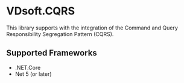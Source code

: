 # VDsoft.CQRS

This library supports with the integration of the Command and Query Responsibility Segregation Pattern (CQRS).

## Supported Frameworks

- .NET.Core
- Net 5 (or later)